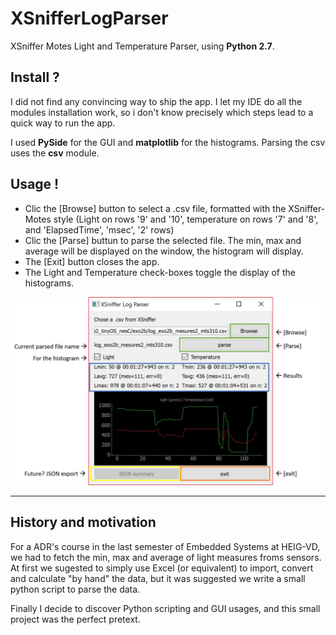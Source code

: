# XSnifferLogParser
XSniffer Motes Light and Temperature Parser, using **Python 2.7**.

## Install ?

I did not find any convincing way to ship the app. I let my IDE do all the modules installation work, so i don't know precisely which steps lead to a quick way to run the app.

I used **PySide** for the GUI and **matplotlib** for the histograms. Parsing the csv uses the **csv** module.

## Usage !

- Clic the [Browse] button to select a .csv file, formatted with the XSniffer-Motes style (Light on rows '9' and '10', temperature on rows '7' and '8', and 'ElapsedTime', 'msec', '2' rows)
- Clic the [Parse] buttun to parse the selected file. The min, max and average will be displayed on the window, the histogram will display.
- The [Exit] button closes the app.
- The Light and Temperature check-boxes toggle the display of the histograms.


![text parsing](screens/GUI_details.png)

---

## History and motivation

For a ADR's course in the last semester of Embedded Systems at HEIG-VD, we had to fetch the min, max and average of light measures froms sensors.
At first we sugested to simply use Excel (or equivalent) to import, convert and calculate "by hand" the data, but it was suggested we write a small python script to parse the data.

Finally I decide to discover Python scripting and GUI usages, and this small project was the perfect pretext.